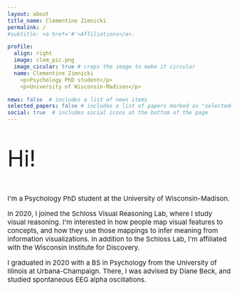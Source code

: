 ```yaml
---
layout: about
title_name: Clementine Zimnicki
permalink: /
#subtitle: <a href='#'>Affiliations</a>. 

profile:
  align: right
  image: clem_pic.png
  image_cicular: true # crops the image to make it circular
  name: Clementine Zimnicki
    <p>Psychology PhD student</p>
    <p>University of Wisconsin-Madison</p>

news: false  # includes a list of news items
selected_papers: false # includes a list of papers marked as "selected={true}"
social: true  # includes social icons at the bottom of the page
---
```


<p style="font-size:50px;"> Hi! </p>

<p style="font-size:15px;">I'm a Psychology PhD student at the University of Wisconsin-Madison. </p>

<p style="font-size:15px;">In 2020, I joined the Schloss Visual Reasoning Lab, where I study visual reasoning. I'm interested in how people map visual features to concepts, and how they use those mappings to infer meaning from information visualizations. In addition to the Schloss Lab, I'm affiliated with the Wisconsin Institute for Discovery. </p>

<p style="font-size:15px;">I graduated in 2020 with a BS in Psychology from the University of Illinois at Urbana-Champaign. There, I was advised by Diane Beck, and studied spontaneous EEG alpha oscillations.</p>
